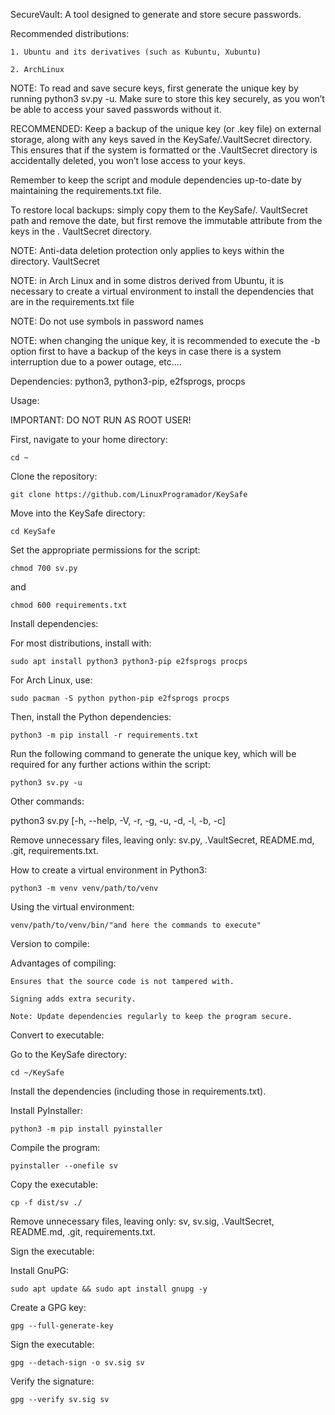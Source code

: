 SecureVault: A tool designed to generate and store secure passwords.

Recommended distributions:

    1. Ubuntu and its derivatives (such as Kubuntu, Xubuntu)

    2. ArchLinux

NOTE: To read and save secure keys, first generate the unique key by running python3 sv.py -u. Make sure to store this key securely, as you won’t be able to access your saved passwords without it.

RECOMMENDED: Keep a backup of the unique key (or .key file) on external storage, along with any keys saved in the KeySafe/.VaultSecret directory. This ensures that if the system is formatted or the .VaultSecret directory is accidentally deleted, you won’t lose access to your keys.

Remember to keep the script and module dependencies up-to-date by maintaining the requirements.txt file.

To restore local backups: simply copy them to the KeySafe/. VaultSecret path and remove the date, but first remove the immutable attribute from the keys in the . VaultSecret directory.

NOTE: Anti-data deletion protection only applies to keys within the directory. VaultSecret

NOTE: in Arch Linux and in some distros derived from Ubuntu, it is necessary to create a virtual environment to install the dependencies that are in the requirements.txt file

NOTE: Do not use symbols in password names 

NOTE: when changing the unique key, it is recommended to execute the -b option first to have a backup of the keys in case there is a system interruption due to a power outage, etc....

Dependencies: python3, python3-pip, e2fsprogs, procps

Usage:

IMPORTANT: DO NOT RUN AS ROOT USER!

First, navigate to your home directory:

    cd ~

Clone the repository:

    git clone https://github.com/LinuxProgramador/KeySafe
    
Move into the KeySafe directory:

    cd KeySafe

Set the appropriate permissions for the script:

    chmod 700 sv.py

and

    chmod 600 requirements.txt

Install dependencies:

For most distributions, install with:

    sudo apt install python3 python3-pip e2fsprogs procps

For Arch Linux, use:

    sudo pacman -S python python-pip e2fsprogs procps

Then, install the Python dependencies:

    python3 -m pip install -r requirements.txt

Run the following command to generate the unique key, which will be required for any further actions within the script:

    python3 sv.py -u

Other commands:

python3 sv.py [-h, --help, -V, -r, -g, -u, -d, -l, -b, -c]

Remove unnecessary files, leaving only: sv.py, .VaultSecret, README.md, .git, requirements.txt.

How to create a virtual environment in Python3:

    python3 -m venv venv/path/to/venv

Using the virtual environment:

    venv/path/to/venv/bin/"and here the commands to execute"

Version to compile:

Advantages of compiling:

    Ensures that the source code is not tampered with.

    Signing adds extra security.

    Note: Update dependencies regularly to keep the program secure.


Convert to executable:

Go to the KeySafe directory: 

    cd ~/KeySafe
    

Install the dependencies (including those in requirements.txt).

Install PyInstaller: 

    python3 -m pip install pyinstaller

Compile the program: 
    
    pyinstaller --onefile sv

Copy the executable: 
     
    cp -f dist/sv ./

Remove unnecessary files, leaving only:
sv, sv.sig, .VaultSecret, README.md, .git, requirements.txt.


Sign the executable:

Install GnuPG: 

    sudo apt update && sudo apt install gnupg -y

Create a GPG key: 
 
    gpg --full-generate-key

Sign the executable:

    gpg --detach-sign -o sv.sig sv


Verify the signature:

    gpg --verify sv.sig sv
